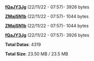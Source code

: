 [**fQaJY3Jg**](/data/fQaJY3Jg.txt) (22/11/22 - 07:57)- 3926 bytes

[**ZMajSN1b**](/data/ZMajSN1b.txt) (22/11/22 - 07:57)- 1044 bytes

[**ZMajSN1b**](/data/ZMajSN1b.txt) (22/11/22 - 07:57)- 1044 bytes

[**fQaJY3Jg**](/data/fQaJY3Jg.txt) (22/11/22 - 07:57)- 3926 bytes

**Total Datas**: 4319

**Total Size**: 23.50 MB / 23.5 MB
